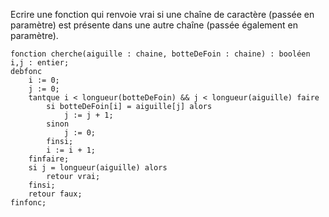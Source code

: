 Ecrire une fonction qui renvoie vrai si une chaîne de caractère (passée en paramètre) est présente dans une autre chaîne (passée également en paramètre).

```
fonction cherche(aiguille : chaine, botteDeFoin : chaine) : booléen
i,j : entier;
debfonc
    i := 0;
    j := 0;
    tantque i < longueur(botteDeFoin) && j < longueur(aiguille) faire
        si botteDeFoin[i] = aiguille[j] alors
            j := j + 1;
        sinon
            j := 0;
        finsi;
        i := i + 1;
    finfaire;
    si j = longueur(aiguille) alors
        retour vrai;
    finsi;
    retour faux;
finfonc;
```
